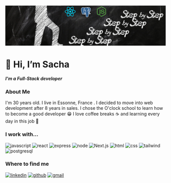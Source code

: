 ![cover](https://github.com/SachaQuiniou/SachaQuiniou/blob/main/img/cover.png)
# 👋 Hi, I’m Sacha 

**_I'm a Full-Stack developer_**

### About Me
I'm 30 years old. I live in Essonne, France . I decided to move into web development after 8 years in sales. I chose the O'clock school to learn how to become a good developer 😁
I love coffee breaks ☕ and learning every day in this job 📖

### I work with...

![javascript](https://img.shields.io/badge/JavaScript-F7DF1E?style=for-the-badge&logo=javascript&logoColor=black)
![react](https://img.shields.io/badge/React-20232A?style=for-the-badge&logo=react&logoColor=61DAFB)
![express](https://img.shields.io/badge/Express.js-404D59?style=for-the-badge)
![node](https://img.shields.io/badge/Node.js-43853D?style=for-the-badge&logo=node.js&logoColor=white)
![Next.js](https://img.shields.io/badge/Next.js-black?style=for-the-badge&logo=next.js&logoSize=50px)
![html](https://img.shields.io/badge/HTML5-E34F26?style=for-the-badge&logo=html5&logoColor=white)
![css](https://img.shields.io/badge/CSS3-1572B6?style=for-the-badge&logo=css3&logoColor=white)
![tailwind](https://img.shields.io/badge/Tailwind_CSS-38B2AC?style=for-the-badge&logo=tailwind-css&logoColor=white)
![postgresql](https://img.shields.io/badge/PostgreSQL-316192?style=for-the-badge&logo=postgresql&logoColor=white)

### Where to find me

[![linkedin](https://img.shields.io/badge/LinkedIn-0077B5?style=for-the-badge&logo=linkedin&logoColor=white)](https://www.linkedin.com/in/sachaquiniou/)
[![github](https://img.shields.io/badge/GitHub-100000?style=for-the-badge&logo=github&logoColor=white)](https://github.com/SachaQuiniou)
[![gmail](https://img.shields.io/badge/Gmail-D14836?style=for-the-badge&logo=gmail&logoColor=white)](https://veilmail.io/sacha)



<!---
SachaQuiniou/SachaQuiniou is a ✨ special ✨ repository because its `README.md` (this file) appears on your GitHub profile.
You can click the Preview link to take a look at your changes.
--->
